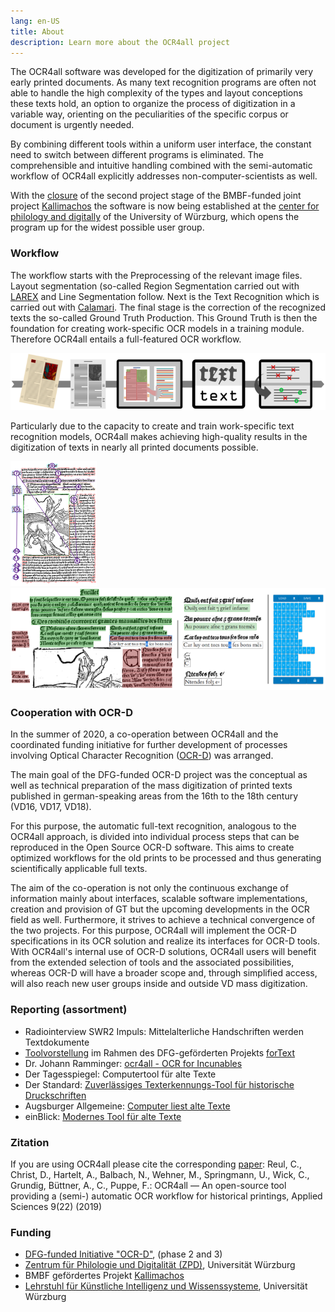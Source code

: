 ```yaml
---
lang: en-US
title: About
description: Learn more about the OCR4all project
---
```

The OCR4all software was developed for the digitization of primarily
	very early printed documents. As many text recognition programs are
	often not able to handle the high complexity of the types and layout
	conceptions these texts hold, an option to organize the process of
	digitization in a variable way, orienting on the peculiarities of the
	specific corpus or document is urgently needed.

By combining different tools within a uniform user interface, the
	constant need to switch between different programs is eliminated. The
	comprehensible and intuitive handling combined with the semi-automatic
	workflow of OCR4all explicitly addresses non-computer-scientists as
	well.

With the [closure](http://kallimachos.de/kallimachos/index.php/Kallimachos_II_(Eingehende_Darstellung)#AP1:_OCR-Optimierung)
of the second project stage of the BMBF-funded joint project [Kallimachos](http://kallimachos.de)
the software is now being established at the [center for philology and digitally](https://www.uni-wuerzburg.de/zpd)
of the University of Würzburg, which
opens the program up for the widest possible user group.

### Workflow
The workflow starts with the Preprocessing of the relevant image files.
Layout segmentation (so-called Region Segmentation carried out with 
[LAREX](https://github.com/OCR4all/LAREX) and Line Segmentation
follow. Next is the Text Recognition which is carried out with 
[Calamari](https://github.com/Calamari-OCR). The final stage is
	the correction of the recognized texts the so-called Ground Truth
	Production. This Ground Truth is then the foundation for creating
	work-specific OCR models in a training module. Therefore OCR4all
	entails a full-featured OCR workflow.

![Workflow](../ocr4all-workflow.png)

Particularly due to the capacity to create and train work-specific
	text recognition models, OCR4all makes achieving high-quality results
	in the digitization of texts in nearly all printed documents possible.

![Segmentation](../ocr4all-segmentation.png)
![Correction](../ocr4all-correction.png)

### Cooperation with OCR-D
In the summer of 2020, a co-operation between OCR4all and the
	coordinated funding initiative for further development of processes
	involving Optical Character Recognition ([OCR-D](https://ocr-d.de)) was arranged.

The main goal of the DFG-funded OCR-D project was the conceptual as
	well as technical preparation of the mass digitization of printed texts
	published in german-speaking areas from the 16th to the 18th century
	(VD16, VD17, VD18).

For this purpose, the automatic full-text recognition, analogous to
	the OCR4all approach, is divided into individual process steps that can
	be reproduced in the Open Source OCR-D software. This aims to create
	optimized workflows for the old prints to be processed and thus
	generating scientifically applicable full texts.

The aim of the co-operation is not only the continuous exchange of
	information mainly about interfaces, scalable software implementations,
	creation and provision of GT but the upcoming developments in the OCR
	field as well. Furthermore, it strives to achieve a technical
	convergence of the two projects. For this purpose, OCR4all will
	implement the OCR-D specifications in its OCR solution and realize its
	interfaces for OCR-D tools. With OCR4all's internal use of OCR-D
	solutions, OCR4all users will benefit from the extended selection of
	tools and the associated possibilities, whereas OCR-D will have a
	broader scope and, through simplified access, will also reach new user
	groups inside and outside VD mass digitization.

### Reporting (assortment)
- Radiointerview SWR2 Impuls: Mittelalterliche Handschriften werden
		Textdokumente
- [Toolvorstellung](https://fortext.net/tools/tools/ocr4all) 
  im Rahmen des DFG-geförderten Projekts [forText](https://fortext.net)
- Dr. Johann Ramminger: [ocr4all - OCR for Incunables](https://jramminger.github.io/ocr4all)
- Der Tagesspiegel: Computertool für alte Texte
- Der Standard: [Zuverlässiges Texterkennungs-Tool für historische 
  Druckschriften](https://www.derstandard.de/story/2000101916347/zuverlaessige-texterkennungs-tool-fuer-historische-druckschriften)
- Augsburger Allgemeine: [Computer liest alte Texte](https://www.augsburger-allgemeine.de/bayern/Computer-liest-alte-Texte-id54130851.html)
- einBlick: [Modernes Tool für alte Texte](https://www.uni-wuerzburg.de/aktuelles/einblick/single/news/modernes-tool-fuer-alte-texte)
### Zitation

If you are using OCR4all please cite the corresponding [paper](https://www.mdpi.com/2076-3417/9/22/4853"):
Reul, C., Christ, D., Hartelt, A., Balbach, N., Wehner, M., Springmann, U., Wick, C., Grundig, Büttner, A., C.,
Puppe, F.: OCR4all — An open-source tool providing a (semi-) automatic OCR workflow for historical printings,
Applied Sciences 9(22) (2019)

### Funding
- [DFG-funded Initiative "OCR-D"](https://ocr-d.de/en/), (phase 2 and 3)
- [Zentrum für Philologie
  und Digitalität (ZPD)](https://www.uni-wuerzburg.de/zpd), Universität Würzburg
- BMBF gefördertes Projekt [Kallimachos](http://kallimachos.de)
- [Lehrstuhl für
  Künstliche Intelligenz und Wissenssysteme](https://www.informatik.uni-wuerzburg.de/is), Universität Würzburg

